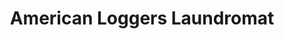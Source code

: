 ---
title: "American Loggers Laundromat"
url: /millinocket/american-loggers-laundromat/
shop: laundry
---